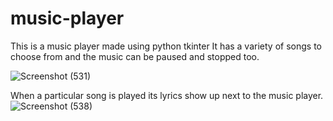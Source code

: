 # music-player

This is a music player made using python tkinter
It has a variety of songs to choose from and the music can be paused and stopped too.

![Screenshot (531)](https://user-images.githubusercontent.com/88336648/235301102-18a8d78c-9ca4-44d1-b6a5-1aea6d2e133a.png)

When a particular song is played its lyrics show up next to the music player.
![Screenshot (538)](https://user-images.githubusercontent.com/88336648/235301213-7b8051ce-b58f-4128-9c59-7a397463d8b0.png)

